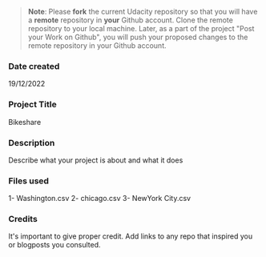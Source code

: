 >**Note**: Please **fork** the current Udacity repository so that you will have a **remote** repository in **your** Github account. Clone the remote repository to your local machine. Later, as a part of the project "Post your Work on Github", you will push your proposed changes to the remote repository in your Github account.

### Date created
19/12/2022

### Project Title
Bikeshare

### Description
Describe what your project is about and what it does

### Files used
1- Washington.csv
2- chicago.csv
3- NewYork City.csv


### Credits
It's important to give proper credit. Add links to any repo that inspired you or blogposts you consulted.
